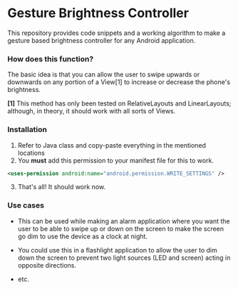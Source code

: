 # Gesture Brightness Controller 

This repository provides code snippets and a working algorithm to make a gesture based brightness controller for any Android application. 

### How does this function? 

The basic idea is that you can allow the user to swipe upwards or downwards on any portion of a View[1] to increase or decrease the phone's brightness. 

**[1]** This method has only been tested on RelativeLayouts and LinearLayouts; although, in theory, it should work with all sorts of Views.

### Installation

1. Refer to Java class and copy-paste everything in the mentioned locations
2. You **must** add this permission to your manifest file for this to work. 

  ```xml
  <uses-permission android:name="android.permission.WRITE_SETTINGS" />
  ```

3. That's all! It should work now.

### Use cases 

* This can be used while making an alarm application where you want the user to be able to swipe up or down on the screen to make the screen go dim to use the device as a clock at night.

* You could use this in a flashlight application to allow the user to dim down the screen to prevent two light sources (LED and screen) acting in opposite directions.

* etc. 